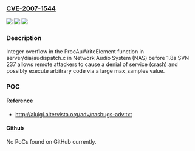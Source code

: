 ### [CVE-2007-1544](https://cve.mitre.org/cgi-bin/cvename.cgi?name=CVE-2007-1544)
![](https://img.shields.io/static/v1?label=Product&message=n%2Fa&color=blue)
![](https://img.shields.io/static/v1?label=Version&message=n%2Fa&color=blue)
![](https://img.shields.io/static/v1?label=Vulnerability&message=n%2Fa&color=brighgreen)

### Description

Integer overflow in the ProcAuWriteElement function in server/dia/audispatch.c in Network Audio System (NAS) before 1.8a SVN 237 allows remote attackers to cause a denial of service (crash) and possibly execute arbitrary code via a large max_samples value.

### POC

#### Reference
- http://aluigi.altervista.org/adv/nasbugs-adv.txt

#### Github
No PoCs found on GitHub currently.

